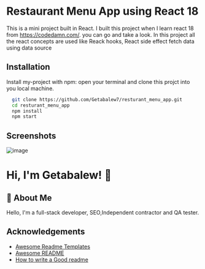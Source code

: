 
# Restaurant Menu App using React 18

This is a mini project built in React.
 I built this project when I learn react 18
  from https://codedamn.com/. you can go and 
  take a look.
  In this project all the react concepts are used like Reack hooks, React side effect  fetch data using data source

## Installation

Install my-project with npm: open your terminal and clone this projct into you local machine.

```bash
  git clone https://github.com/Getabalew7/resturant_menu_app.git
  cd resturant_menu_app
  npm install 
  npm start
```
    
## Screenshots

![image](https://user-images.githubusercontent.com/60742895/174276037-056c822b-2307-4c0d-99e6-563096f05365.png)


# Hi, I'm Getabalew! 👋


## 🚀 About Me
Hello, I'm a full-stack developer, SEO,Independent contractor and QA tester.


## Acknowledgements

 - [Awesome Readme Templates](https://awesomeopensource.com/project/elangosundar/awesome-README-templates)
 - [Awesome README](https://github.com/matiassingers/awesome-readme)
 - [How to write a Good readme](https://bulldogjob.com/news/449-how-to-write-a-good-readme-for-your-github-project)
